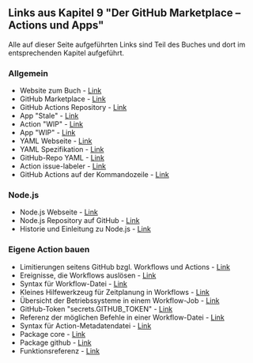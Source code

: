 ---
---
## Links aus Kapitel 9 "Der GitHub Marketplace – Actions und Apps"

Alle auf dieser Seite aufgeführten Links sind Teil des Buches und dort im entsprechenden Kapitel aufgeführt.

### Allgemein
* Website zum Buch - [Link](https://github.com/githubbuch)
* GitHub Marketplace - [Link](https://github.com/marketplace)
* GitHub Actions Repository - [Link](https://github.com/actions)
* App "Stale" - [Link](https://github.com/marketplace/stale)
* Action "WIP" - [Link](https://github.com/marketplace/actions/wip)
* App "WIP" - [Link](https://github.com/marketplace/wip)
* YAML Webseite - [Link](https://yaml.org)
* YAML Spezifikation - [Link](https://yaml.org/spec/1.2/spec.html)
* GitHub-Repo YAML - [Link](https://github.com/yaml/yaml)
* Action issue-labeler - [Link](https://github.com/marketplace/actions/issue-labeler)
* GitHub Actions auf der Kommandozeile - [Link](https://github.com/remorses/actions-cli)

### Node.js
* Node.js Webseite - [Link](https://nodejs.org/)
* Node.js Repository auf GitHub - [Link](https://github.com/nodejs/node)
* Historie und Einleitung zu Node.js - [Link](https://nodejs.dev/learn/a-brief-history-of-nodejs)

### Eigene Action bauen
* Limitierungen seitens GitHub bzgl. Workflows und Actions - [Link](https://docs.github.com/en/free-pro-team@latest/actions/reference/usage-limits-billing-and-administration#usage-limits)
* Ereignisse, die Workflows auslösen - [Link](https://docs.github.com/en/free-pro-team@latest/actions/reference/events-that-trigger-workflows)
* Syntax für Workflow-Datei - [Link](https://help.github.com/en/actions/reference/workflow-syntax-for-github-actions)
* Kleines Hilfewerkzeug für Zeitplanung in Workflows - [Link](https://crontab.guru)
* Übersicht der Betriebssysteme in einem Workflow-Job - [Link](https://help.github.com/en/actions/reference/virtual-environments-for-github-hosted-runners)
* GitHub-Token "secrets.GITHUB_TOKEN" - [Link](https://help.github.com/en/actions/configuring-and-managing-workflows/authenticating-with-the-github_token)
* Referenz der möglichen Befehle in einer Workflow-Datei - [Link](https://help.github.com/en/actions/reference/context-and-expression-syntax-for-github-actions)
* Syntax für Action-Metadatendatei - [Link](https://help.github.com/en/actions/building-actions/metadata-syntax-for-github-actions)
* Package core - [Link](https://github.com/actions/toolkit/tree/master/packages/core)
* Package github - [Link](https://github.com/actions/toolkit/tree/master/packages/github)
* Funktionsreferenz - [Link](https://octokit.github.io/rest.js/v17)
